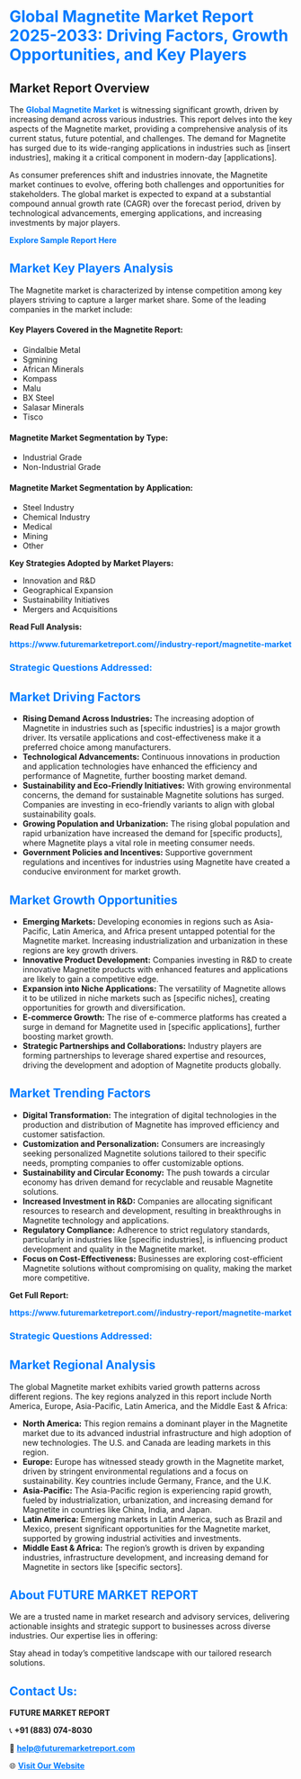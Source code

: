 <h1 style="color: #007BFF;">Global Magnetite Market Report 2025-2033: Driving Factors, Growth Opportunities, and Key Players</h1>

<section id="overview">
<h2>Market Report Overview</h2>
<p>The <a href="https://www.futuremarketreport.com//industry-report/magnetite-market" style="color: #007BFF; text-decoration: none;"><strong>Global Magnetite Market</strong></a> is witnessing significant growth, driven by increasing demand across various industries. This report delves into the key aspects of the Magnetite market, providing a comprehensive analysis of its current status, future potential, and challenges. The demand for Magnetite has surged due to its wide-ranging applications in industries such as [insert industries], making it a critical component in modern-day [applications].</p>
<p>As consumer preferences shift and industries innovate, the Magnetite market continues to evolve, offering both challenges and opportunities for stakeholders. The global market is expected to expand at a substantial compound annual growth rate (CAGR) over the forecast period, driven by technological advancements, emerging applications, and increasing investments by major players.</p>
</section>

<section id="overview">
<p><a href="https://www.futuremarketreport.com//request-sample/reportId=58110" style="color: #007BFF; text-decoration: none;"><strong>Explore Sample Report Here</strong></a></p>
</section>

<section id="key-players">
<h2 style="color: #007BFF;">Market Key Players Analysis</h2>
<p>The Magnetite market is characterized by intense competition among key players striving to capture a larger market share. Some of the leading companies in the market include:</p>
<h4>Key Players Covered in the Magnetite Report:</h4>
<ul><li>Gindalbie Metal</li><li>Sgmining</li><li>African Minerals</li><li>Kompass</li><li>Malu</li><li>BX Steel</li><li>Salasar Minerals</li><li>Tisco</li></ul>
<h4>Magnetite Market Segmentation by Type:</h4>
<ul><li>Industrial Grade</li><li>Non-Industrial Grade</li></ul>

<h4>Magnetite Market Segmentation by Application:</h4>
<ul><li>Steel Industry</li><li>Chemical Industry</li><li>Medical</li><li>Mining</li><li>Other</li></ul>
<p><strong>Key Strategies Adopted by Market Players:</strong></p>
<ul>
<li>Innovation and R&D</li>
<li>Geographical Expansion</li>
<li>Sustainability Initiatives</li>
<li>Mergers and Acquisitions</li>
</ul>
</section>

<section>
<p><strong>Read Full Analysis: </strong></p><a href="https://www.futuremarketreport.com//industry-report/magnetite-market" style="color: #007BFF; text-decoration: none;"><strong>https://www.futuremarketreport.com//industry-report/magnetite-market</strong></a>
<h3 style="color: #007BFF;">Strategic Questions Addressed:</h3>
</section>

<section id="driving-factors">
<h2 style="color: #007BFF;">Market Driving Factors</h2>
<ul>
<li><strong>Rising Demand Across Industries:</strong> The increasing adoption of Magnetite in industries such as [specific industries] is a major growth driver. Its versatile applications and cost-effectiveness make it a preferred choice among manufacturers.</li>
<li><strong>Technological Advancements:</strong> Continuous innovations in production and application technologies have enhanced the efficiency and performance of Magnetite, further boosting market demand.</li>
<li><strong>Sustainability and Eco-Friendly Initiatives:</strong> With growing environmental concerns, the demand for sustainable Magnetite solutions has surged. Companies are investing in eco-friendly variants to align with global sustainability goals.</li>
<li><strong>Growing Population and Urbanization:</strong> The rising global population and rapid urbanization have increased the demand for [specific products], where Magnetite plays a vital role in meeting consumer needs.</li>
<li><strong>Government Policies and Incentives:</strong> Supportive government regulations and incentives for industries using Magnetite have created a conducive environment for market growth.</li>
</ul>
</section>

<section id="growth-opportunities">
<h2 style="color: #007BFF;">Market Growth Opportunities</h2>
<ul>
<li><strong>Emerging Markets:</strong> Developing economies in regions such as Asia-Pacific, Latin America, and Africa present untapped potential for the Magnetite market. Increasing industrialization and urbanization in these regions are key growth drivers.</li>
<li><strong>Innovative Product Development:</strong> Companies investing in R&D to create innovative Magnetite products with enhanced features and applications are likely to gain a competitive edge.</li>
<li><strong>Expansion into Niche Applications:</strong> The versatility of Magnetite allows it to be utilized in niche markets such as [specific niches], creating opportunities for growth and diversification.</li>
<li><strong>E-commerce Growth:</strong> The rise of e-commerce platforms has created a surge in demand for Magnetite used in [specific applications], further boosting market growth.</li>
<li><strong>Strategic Partnerships and Collaborations:</strong> Industry players are forming partnerships to leverage shared expertise and resources, driving the development and adoption of Magnetite products globally.</li>
</ul>
</section>

<section id="trending-factors">
<h2 style="color: #007BFF;">Market Trending Factors</h2>
<ul>
<li><strong>Digital Transformation:</strong> The integration of digital technologies in the production and distribution of Magnetite has improved efficiency and customer satisfaction.</li>
<li><strong>Customization and Personalization:</strong> Consumers are increasingly seeking personalized Magnetite solutions tailored to their specific needs, prompting companies to offer customizable options.</li>
<li><strong>Sustainability and Circular Economy:</strong> The push towards a circular economy has driven demand for recyclable and reusable Magnetite solutions.</li>
<li><strong>Increased Investment in R&D:</strong> Companies are allocating significant resources to research and development, resulting in breakthroughs in Magnetite technology and applications.</li>
<li><strong>Regulatory Compliance:</strong> Adherence to strict regulatory standards, particularly in industries like [specific industries], is influencing product development and quality in the Magnetite market.</li>
<li><strong>Focus on Cost-Effectiveness:</strong> Businesses are exploring cost-efficient Magnetite solutions without compromising on quality, making the market more competitive.</li>
</ul>
</section>

<section>
<p><strong>Get Full Report: </strong></p><a href="https://www.futuremarketreport.com//industry-report/magnetite-market" style="color: #007BFF; text-decoration: none;"><strong>https://www.futuremarketreport.com//industry-report/magnetite-market</strong></a>
<h3 style="color: #007BFF;">Strategic Questions Addressed:</h3>
</section>


<section id="regional-analysis">
<h2 style="color: #007BFF;">Market Regional Analysis</h2>
<p>The global Magnetite market exhibits varied growth patterns across different regions. The key regions analyzed in this report include North America, Europe, Asia-Pacific, Latin America, and the Middle East & Africa:</p>
<ul>
<li><strong>North America:</strong> This region remains a dominant player in the Magnetite market due to its advanced industrial infrastructure and high adoption of new technologies. The U.S. and Canada are leading markets in this region.</li>
<li><strong>Europe:</strong> Europe has witnessed steady growth in the Magnetite market, driven by stringent environmental regulations and a focus on sustainability. Key countries include Germany, France, and the U.K.</li>
<li><strong>Asia-Pacific:</strong> The Asia-Pacific region is experiencing rapid growth, fueled by industrialization, urbanization, and increasing demand for Magnetite in countries like China, India, and Japan.</li>
<li><strong>Latin America:</strong> Emerging markets in Latin America, such as Brazil and Mexico, present significant opportunities for the Magnetite market, supported by growing industrial activities and investments.</li>
<li><strong>Middle East & Africa:</strong> The region’s growth is driven by expanding industries, infrastructure development, and increasing demand for Magnetite in sectors like [specific sectors].</li>
</ul>
</section>

<footer>
<h2 style="color: #007BFF;">About FUTURE MARKET REPORT</h2>
<p>We are a trusted name in market research and advisory services, delivering actionable insights and strategic support to businesses across diverse industries. Our expertise lies in offering:</p>

<p>Stay ahead in today’s competitive landscape with our tailored research solutions.</p>

<h2 style="color: #007BFF;">Contact Us:</h2>
<p><strong>FUTURE MARKET REPORT</strong></p>
<p>📞 <strong>+91 (883) 074-8030</strong></p>
<p>📧 <strong><a href="mailto:help@futuremarketreport.com" style="color: #007BFF;">help@futuremarketreport.com</a></strong></p>
<p>🌐 <strong><a href="https://www.futuremarketreport.com/" style="color: #007BFF;">Visit Our Website</a></strong></p>
</footer>